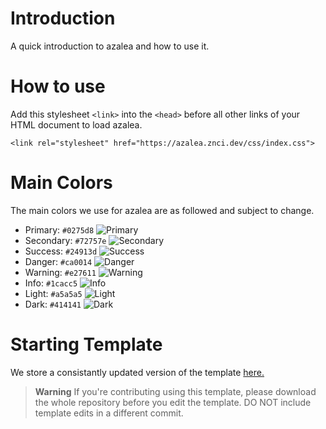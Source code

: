 # Introduction
A quick introduction to azalea and how to use it.

# How to use
Add this stylesheet `<link>` into the `<head>` before all other links of your HTML document to load azalea.

```<link rel="stylesheet" href="https://azalea.znci.dev/css/index.css">```

# Main Colors

The main colors we use for azalea are as followed and subject to change.

- Primary: `#0275d8` ![Primary](./assets/main_colors_primary.png)
- Secondary: `#72757e` ![Secondary](./assets/main_colors_secondary.png)
- Success: `#24913d` ![Success](./assets/main_colors_success.png)
- Danger: `#ca0014` ![Danger](./assets/main_colors_danger.png)
- Warning: `#e27611` ![Warning](./assets/main_colors_warning.png)
- Info: `#1cacc5` ![Info](./assets/main_colors_info.png)
- Light: `#a5a5a5` ![Light](./assets/main_colors_light.png)
- Dark: `#414141` ![Dark](./assets/main_colors_dark.png)

# Starting Template

We store a consistantly updated version of the template [here.](https://raw.githubusercontent.com/znci/azalea/main/template.html)

>  **Warning**
>  If you're contributing using this template, please download the whole repository before you edit the template. DO NOT include template edits in a different commit.